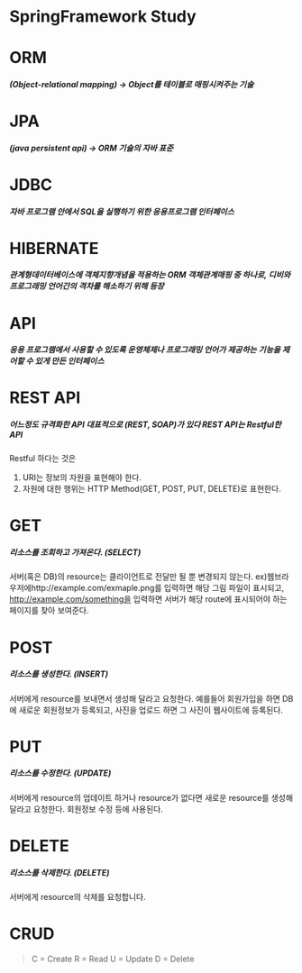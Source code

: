 # SpringFramework Study

# ORM
##### (Object-relational mapping) -> Object를 테이블로 매핑시켜주는 기술

# JPA
##### (java persistent api) -> ORM 기술의 자바 표준

# JDBC
##### 자바 프로그램 안에서 SQL을 실행하기 위한 응용프로그램 인터페이스

# HIBERNATE
##### 관계형데이터베이스에 객체지향개념을 적용하는 ORM 객체관계매핑 중 하나로, 디비와 프로그래밍 언어간의 격차를 해소하기 위해 등장

# API
##### 응용 프로그램에서 사용할 수 있도록 운영체제나 프로그래밍 언어가 제공하는 기능을 제어할 수 있게 만든 인터페이스

# REST API
##### 어느정도 규격화한 API 대표적으로 (REST, SOAP)가 있다 REST API는 Restful한 API
Restful 하다는 것은
1. URI는 정보의 자원을 표현해야 한다.
2. 자원에 대한 행위는 HTTP Method(GET, POST, PUT, DELETE)로 표현한다.

# GET
##### 리소스를 조회하고 가져온다. (SELECT)
서버(혹은 DB)의 resource는 클라이언트로 전달만 될 뿐 변경되지 않는다.
ex)웹브라우저에http://example.com/exmaple.png를 입력하면 해당 그림 파일이 표시되고, http://example.com/something을 입력하면 서버가 해당 route에 표시되어야 하는 페이지를 찾아 보여준다. 


# POST
##### 리소스를 생성한다. (INSERT)
서버에게 resource를 보내면서 생성해 달라고 요청한다. 예를들어 회원가입을 하면 DB에 새로운 회원정보가 등록되고, 사진을 업로드 하면 그 사진이 웹사이트에 등록된다.

# PUT
##### 리소스를 수정한다. (UPDATE)
서버에게 resource의 업데이트 하거나 resource가 없다면 새로운 resource를 생성해 달라고 요청한다. 회원정보 수정 등에 사용된다.

# DELETE
##### 리소스를 삭제한다. (DELETE)
서버에게 resource의 삭제를 요청합니다.

# CRUD
> C = Create
> R = Read
> U = Update
> D = Delete
